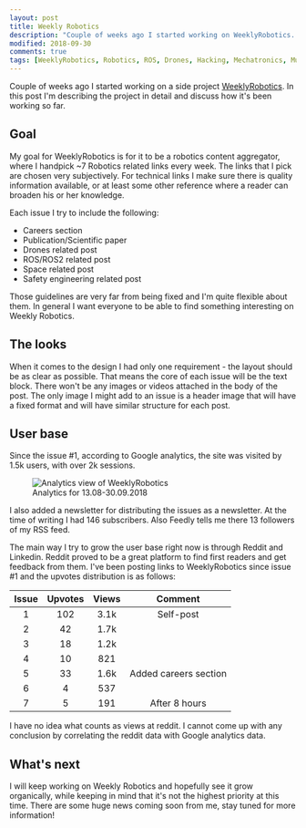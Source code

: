 ```yaml
---
layout: post
title: Weekly Robotics
description: "Couple of weeks ago I started working on WeeklyRobotics. Here is a short summary on how it's been going so far"
modified: 2018-09-30
comments: true
tags: [WeeklyRobotics, Robotics, ROS, Drones, Hacking, Mechatronics, Multirotors, Programming, AutonomousCars, Safety, Space, UAVs]
---
```


Couple of weeks ago I started working on a side project [WeeklyRobotics](https://weeklyrobotics.com/). In this post I'm describing the project in detail and discuss how it's been working so far.

<!-- more -->

## Goal

My goal for WeeklyRobotics is for it to be a robotics content aggregator, where I handpick ~7 Robotics related links every week. The links that I pick are chosen very subjectively. For technical links I make sure there is quality information available, or at least some other reference where a reader can broaden his or her knowledge.

Each issue I try to include the following:

* Careers section
* Publication/Scientific paper
* Drones related post
* ROS/ROS2 related post
* Space related post
* Safety engineering related post

Those guidelines are very far from being fixed and I'm quite flexible about them. In general I want everyone to be able to find something interesting on Weekly Robotics.

## The looks

When it comes to the design I had only one requirement - the layout should be as clear as possible. That means the core of each issue will be the text block. There won't be any images or videos attached in the body of the post. The only image I might add to an issue is a header image that will have a fixed format and will have similar structure for each post. 

## User base

Since the issue #1, according to Google analytics, the site was visited by 1.5k users, with over 2k sessions.
<figure class="center">
  <img src="{{site.url}}/images/weekly_analytics.png" alt="Analytics view of WeeklyRobotics">
    <figcaption>Analytics for 13.08-30.09.2018</figcaption>
</figure>

I also added a newsletter for distributing the issues as a newsletter. At the time of writing I had 146 subscribers. Also Feedly tells me there 13 followers of my RSS feed.

The main way I try to grow the user base right now is through Reddit and Linkedin. Reddit proved to be a great platform to find first readers and get feedback from them. I've been posting links to WeeklyRobotics since issue #1 and the upvotes distribution is as follows:

| Issue   | Upvotes | Views | Comment |
|:-------:|:-------:|:-----:|:-------:|
|   1     |   102   |3.1k   |Self-post|
|   2     |   42    |1.7k   |         |
|   3     |   18    |1.2k   |         |
|   4     |   10    |821    |         |
|   5     |   33    |1.6k   |Added careers section|
|   6     |   4     |537    |         |
|   7     |   5     |191    |After 8 hours|

I have no idea what counts as views at reddit. I cannot come up with any conclusion by correlating the reddit data with Google analytics data. 

## What's next

I will keep working on Weekly Robotics and hopefully see it grow organically, while keeping in mind that it's not the highest priority at this time. There are some huge news coming soon from me, stay tuned for more information!